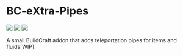 # BC-eXtra-Pipes
[![](http://cf.way2muchnoise.eu/bc-extra-pipes.svg)](https://minecraft.curseforge.com/projects/bc-extra-pipes) [![](http://cf.way2muchnoise.eu/versions/bc-extra-pipes.svg)](https://minecraft.curseforge.com/projects/bc-extra-pipes) [![](https://img.shields.io/badge/Discord-Team%20Avion's%20Cat%20Mods-blue.svg)](https://discord.gg/WqrCtcK)

A small BuildCraft addon that adds teleportation pipes for items and fluids[WIP].
